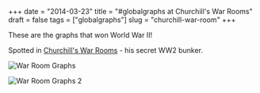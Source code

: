 +++
date = "2014-03-23"
title = "#globalgraphs at Churchill's War Rooms"
draft = false
tags = ["globalgraphs"]
slug = "churchill-war-room"
+++

These are the graphs that won World War II!

Spotted in [Churchill's War Rooms](http://www.iwm.org.uk/visits/churchill-war-rooms) - his secret WW2 bunker.

![War Room Graphs](images/globalgraphs/churchill.jpg)

![War Room Graphs 2](images/globalgraphs/churchill2.jpg)
